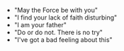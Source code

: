 - "May the Force be with you" 
- "I find your lack of faith disturbing"
- "I am your father"
- "Do or do not. There is no try"
- "I've got a bad feeling about this"
